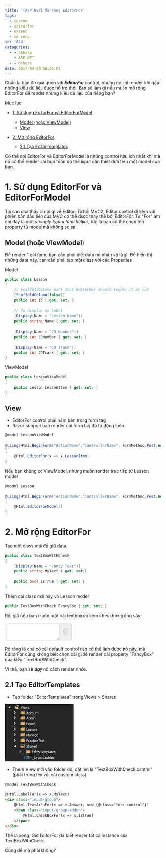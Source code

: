 ```yaml
---
title: '[ASP.NET] Mở rộng EditorFor'
tags:
  - custom
  - editorfor
  - extend
  - mở rộng
id: '874'
categories:
  - - CSharp
    - ASP.NET
  - - Others
date: 2017-04-20 00:26:01
---
```


Chắc là bạn đã quá quen với **_EditorFor_** control, nhưng nó chỉ render khi gặp những kiểu dữ liệu được hỗ trợ thôi. Bạn sẽ làm gì nếu muốn mở rộng EditorFor để render những kiểu dữ liệu của riêng bạn?
<!-- more -->
Mục lục

*   [1. Sử dụng EditorFor và EditorForModel](#1-sử-dụng-editorfor-và-editorformodel)
    
    *   [Model (hoặc ViewModel)](#model-hoặc-viewmodel)
    *   [View](#view)
*   [2. Mở rộng EditorFor](#2-mở-rộng-editorfor)
    
    *   [2.1 Tạo EditorTemplates](#21-tạo-editortemplates)

Có thể nói EditorFor và EditorForModel là những control hữu ích nhất khi mà nó có thể render cái bụp toàn bộ thẻ input cần thiết dựa trên một model của bạn.

# 1. Sử dụng EditorFor và EditorForModel

Tại sao chả thấy ai nói gì về Editor: Từ hồi MVC2, Editor control đi kèm với phiên bản đầu tiên của MVC có thể được thay thế bởi EditorFor. Từ "For" ám chỉ đây là một _strongly typed html helper_, tức là bạn có thể chọn tên property từ model mà không sợ sai

## Model (hoặc ViewModel)

Để render 1 cái form, bạn cần phải biết data nó nhận vô là gì. Để hiển thị những data này, bạn cần phải tạo một class với các Properties

Model

```csharp
public class Lesson
{
    // ScaffoldColumn mark that EditorFor should render it or not
    [ScaffoldColumn(false)]
    public int Id { get; set; }
 
    // To display as label
    [Display(Name = "Lesson Name")]
    public string Name { get; set; }
 
    [Display(Name = "CD Number")]
    public int CDNumber { get; set; }
 
    [Display(Name = "CD Track")]
    public int CDTrack { get; set; }
}
```

ViewModel

```csharp
public class LessonViewModel
{
    public Lesson LessonItem { get; set; }
}
```

## View

* EditorFor control phải nằm bên trong form tag
* Razor support bạn render cái form tag đó tự động luôn

```csharp
@model LessonViewModel
 
@using(Html.BeginForm("ActionName","ControllerName", FormMethod.Post,new {@class = "myformclass"}))
{
    @Html.EditorFor(x => x.LessonItem)
}
```

Nếu bạn không có ViewModel, nhưng muốn render trực tiếp từ Lesson model

```csharp
@model Lesson
 
@using(Html.BeginForm("ActionName","ControllerName", FormMethod.Post,new {@class = "myformclass"}))
{
    @Html.EditorForModel()
}
```

# 2. Mở rộng EditorFor

Tạo một class mới để giữ data

```csharp
public class TextBoxWithCheck
{
    [Display(Name = "Fancy Text")]
    public string MyText { get; set;}
 
    public bool IsTrue { get; set; }
}
```

Thêm cái class mới này vô Lesson model

```csharp
public TextBoxWithCheck FancyBox { get; set; }
```

Rồi giờ nếu bạn muốn một cái textbox có kèm checkbox giống vầy

![textbox with checkbox](/images/flickr/2897/33308184454_8240d60dd1_o.png)

Rõ ràng là chả có cái default control nào có thể làm được trò này, mà EditorFor cũng không biết chọn cái gì để render cái property "FancyBox" của kiểu "TextBoxWithCheck".

Vì thế, bạn sẽ **_dạy_** nó cách render nhóe.

## 2.1 Tạo EditorTemplates

*   Tạo folder "EditorTemplates" trong Views > Shared

![folder structure](/images/flickr/2855/34151179025_3e849d7d2c_o.png)

*   Thêm View mới vào folder đó, đặt tên là "TextBoxWithCheck.cshtml" (phải trùng tên với cái custom class)

```html
@model TextBoxWithCheck
 
@Html.LabelFor(x => x.MyText)
<div class="input-group">
    @Html.TextAreaFor(x => x.Answer, new {@class="form-control"})
    <span class="input-group-addon">
        @Html.CheckBoxFor(x => x.IsTrue)
    </span>
</div>
```

Thế là xong. Giờ EditorFor đã biết render tất cả instance của TextBoxWithCheck.

Cũng dễ mà phải không?